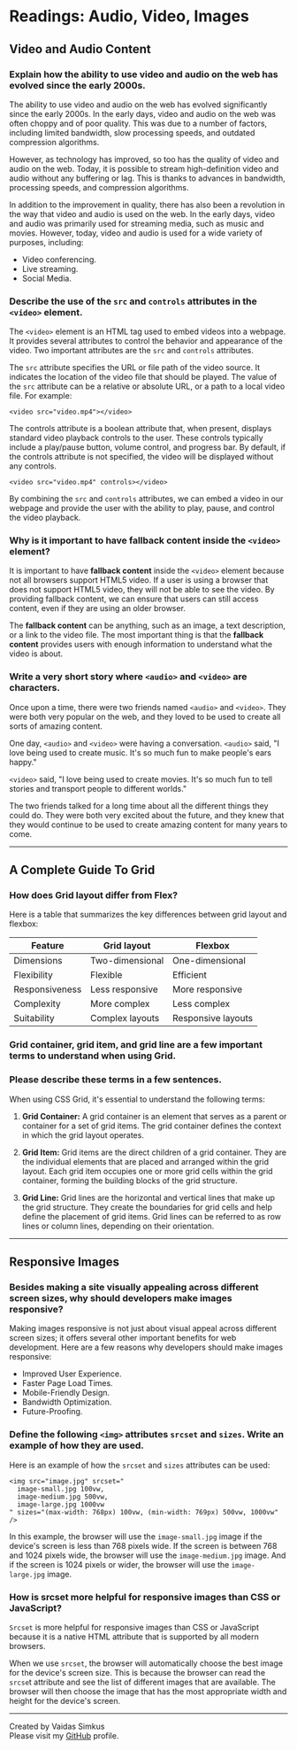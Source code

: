 # Readings: Audio, Video, Images

## Video and Audio Content

### Explain how the ability to use video and audio on the web has evolved since the early 2000s.

The ability to use video and audio on the web has evolved significantly since the early 2000s. In the early days, video 
and audio on the web was often choppy and of poor quality. This was due to a number of factors, including limited bandwidth, 
slow processing speeds, and outdated compression algorithms.  

However, as technology has improved, so too has the quality of video and audio on the web. Today, it is possible to stream 
high-definition video and audio without any buffering or lag. This is thanks to advances in bandwidth, processing speeds, and 
compression algorithms.  

In addition to the improvement in quality, there has also been a revolution in the way that video and audio is used on the web. 
In the early days, video and audio was primarily used for streaming media, such as music and movies. However, today, video and 
audio is used for a wide variety of purposes, including:

* Video conferencing.
* Live streaming.
* Social Media.

### Describe the use of the `src` and `controls` attributes in the `<video>` element.

The `<video>` element is an HTML tag used to embed videos into a webpage. It provides several attributes to control the behavior 
and appearance of the video. Two important attributes are the `src` and `controls` attributes.

The `src` attribute specifies the URL or file path of the video source. It indicates the location of the video file that should be 
played. The value of the `src` attribute can be a relative or absolute URL, or a path to a local video file. For example:

```
<video src="video.mp4"></video>
```

The controls attribute is a boolean attribute that, when present, displays standard video playback controls to the user. These 
controls typically include a play/pause button, volume control, and progress bar. By default, if the controls attribute is not 
specified, the video will be displayed without any controls.

```
<video src="video.mp4" controls></video>
```

By combining the `src` and `controls` attributes, we can embed a video in our webpage and provide the user with the ability to 
play, pause, and control the video playback.

### Why is it important to have **fallback content** inside the `<video>` element?

It is important to have **fallback content** inside the `<video>` element because not all browsers support HTML5 video. If a user is 
using a browser that does not support HTML5 video, they will not be able to see the video. By providing fallback content, we 
can ensure that users can still access content, even if they are using an older browser.  

The **fallback content** can be anything, such as an image, a text description, or a link to the video file. The most important thing is 
that the **fallback content** provides users with enough information to understand what the video is about.

### Write a very short story where `<audio>` and `<video>` are characters.

Once upon a time, there were two friends named `<audio>` and `<video>`. They were both very popular on the web, and they loved to be used 
to create all sorts of amazing content.  

One day, `<audio>` and `<video>` were having a conversation. `<audio>` said, "I love being used to create music. It's so much fun to make 
people's ears happy."  

`<video>` said, "I love being used to create movies. It's so much fun to tell stories and transport people to different worlds."  

The two friends talked for a long time about all the different things they could do. They were both very excited about the future, and 
they knew that they would continue to be used to create amazing content for many years to come.

***

## A Complete Guide To Grid

### How does Grid layout differ from Flex?

Here is a table that summarizes the key differences between grid layout and flexbox:

| Feature      | Grid layout        | Flexbox          |
|--------------|--------------------|------------------|
| Dimensions   | Two-dimensional    | One-dimensional  |
| Flexibility  | Flexible           | Efficient        |
| Responsiveness | Less responsive   | More responsive  |
| Complexity   | More complex       | Less complex     |
| Suitability  | Complex layouts    | Responsive layouts |


### Grid container, grid item, and grid line are a few important terms to understand when using Grid. 
### Please describe these terms in a few sentences.

When using CSS Grid, it's essential to understand the following terms:

1. **Grid Container:** A grid container is an element that serves as a parent or container for a set of grid items. 
   The grid container defines the context in which the grid layout operates.

2. **Grid Item:** Grid items are the direct children of a grid container. They are the individual elements that are placed 
   and arranged within the grid layout. Each grid item occupies one or more grid cells within the grid container, forming 
   the building blocks of the grid structure.

3. **Grid Line:** Grid lines are the horizontal and vertical lines that make up the grid structure. They create the boundaries 
   for grid cells and help define the placement of grid items. Grid lines can be referred to as row lines or column lines, 
   depending on their orientation.

***

## Responsive Images

### Besides making a site visually appealing across different screen sizes, why should developers make images responsive?

Making images responsive is not just about visual appeal across different screen sizes; it offers several other important 
benefits for web development. Here are a few reasons why developers should make images responsive:

* Improved User Experience.
* Faster Page Load Times.
* Mobile-Friendly Design.
* Bandwidth Optimization.
* Future-Proofing.

### Define the following `<img>` attributes `srcset` and `sizes`. Write an example of how they are used.

Here is an example of how the `srcset` and `sizes` attributes can be used:

```
<img src="image.jpg" srcset="
  image-small.jpg 100vw,
  image-medium.jpg 500vw,
  image-large.jpg 1000vw
" sizes="(max-width: 768px) 100vw, (min-width: 769px) 500vw, 1000vw" />
```

In this example, the browser will use the `image-small.jpg` image if the device's screen is less than 768 pixels wide. If the 
screen is between 768 and 1024 pixels wide, the browser will use the `image-medium.jpg` image. And if the screen is 1024 pixels 
or wider, the browser will use the `image-large.jpg` image.

### How is srcset more helpful for responsive images than CSS or JavaScript?

`Srcset` is more helpful for responsive images than CSS or JavaScript because it is a native HTML attribute that is supported by 
all modern browsers.

When we use `srcset`, the browser will automatically choose the best image for the device's screen size. This is because the 
browser can read the `srcse`t attribute and see the list of different images that are available. The browser will then choose the 
image that has the most appropriate width and height for the device's screen.

***

Created by Vaidas Simkus  
Please visit my [GitHub](https://github.com/MisterVaidas) profile.